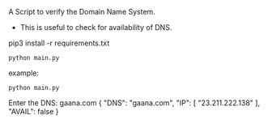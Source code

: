A Script to verify the Domain Name System.
- This is useful to check for availability of DNS. 

pip3 install -r requirements.txt

    python main.py

example:

    python main.py


Enter the DNS: gaana.com
{
    "DNS": "gaana.com",
    "IP": [
        "23.211.222.138"
    ],
    "AVAIL": false
}
